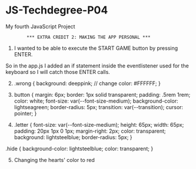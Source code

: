 # JS-Techdegree-P04
 My fourth JavaScript Project

            *** EXTRA CREDIT 2: MAKING THE APP PERSONAL ***


1) I wanted to be able to execute the START GAME button by pressing ENTER.

So in the app.js I added an if statement inside the eventlistener used for the keyboard so I will catch those ENTER calls. 


2) .wrong {
  background: deeppink;  // change
  color: #FFFFFF;
}

3) button {
  margin: 6px;
  border: 1px solid transparent;
  padding: .5rem 1rem;
  color: white;
  font-size: var(--font-size-medium);
  background-color: lightseagreen;
  border-radius: 5px;
  transition: var(--transition);
  cursor: pointer;
}


4) .letter {
  font-size: var(--font-size-medium);
  height: 65px;
  width: 65px;
  padding: 20px 1px 0 1px;
  margin-right: 2px;
  color: transparent;
  background: lightsteelblue;
  border-radius: 5px;
} 

.hide {
  background-color: lightsteelblue;
  color: transparent;
}


5) Changing the hearts' color to red 


